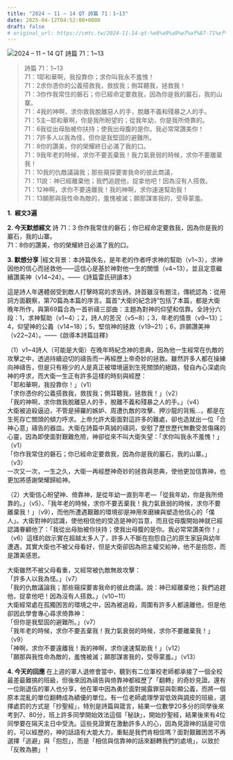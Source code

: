 ```yaml
---
title: "2024 – 11 – 14 QT 詩篇 71：1~13"
date: 2025-04-12T04:52:00+0800
draft: false
# original_url: https://cmtc.tw/2024-11-14-qt-%e8%a9%a9%e7%af%87-71%ef%bc%9a113
---
```


![2024 – 11 – 14 QT 詩篇 71：1\~13](/images/qt.jpg  "2024 – 11 – 14 QT 詩篇 71：1\~13")

> 詩篇 71：1\~13  
> 71：1耶和華啊，我投靠你；求你叫我永不羞愧！  
> 71：2求你憑你的公義搭救我，救拔我；側耳聽我，拯救我！  
> 71：3你作我常住的磐石；你已經命定要救我，因為你是我的巖石，我的山寨。  
> 71：4我的神啊，求你救我脫離惡人的手，脫離不義和殘暴之人的手。  
> 71：5主─耶和華啊，你是我所盼望的；從我年幼，你是我所倚靠的。  
> 71：6我從出母胎被你扶持；使我出母腹的是你。我必常常讚美你！  
> 71：7許多人以我為怪，但你是我堅固的避難所。  
> 71：8你的讚美，你的榮耀終日必滿了我的口。  
> 71：9我年老的時候，求你不要丟棄我！我力氣衰弱的時候，求你不要離棄我！  
> 71：10我的仇敵議論我；那些窺探要害我命的彼此商議，  
> 71：11說：神已經離棄他；我們追趕他，捉拿他吧！因為沒有人搭救。  
> 71：12神啊，求你不要遠離我！我的神啊，求你速速幫助我！  
> 71：13願那與我性命為敵的，羞愧被滅；願那謀害我的，受辱蒙羞。

**1.  經文3遍**

**2. 今天默想經文**
詩 71：3 你作我常住的磐石；你已經命定要救我，因為你是我的巖石，我的山寨。  
71：8你的讚美，你的榮耀終日必滿了我的口。

**3. 默想分享**
|經文背景：本詩篇佚名，是年老的作者呼求神的幫助（v1\~3），求神因他的信心而拯救他——這信心是基於神對他一生的關懷（v4\~13），並且定意繼續讚美神（v14\~24）。――《詩篇雷氏研讀本》

這是詩人年邁體弱受到敵人打擊時寫的求告詩。詩首雖沒有題注，傳統認為：從用詞方面觀察，第70篇為本篇的序言。篇首“大衛的紀念詩”包括了本篇，都是大衛晚年所作，與第69篇合為一首祈禱三部曲：主題為對神的仰望和信靠。全詩分六段：1，求神幫助（v1\~4）；2，詩人的苦況（v5\~8）；3，年老的情景（v9\~13）；4，仰望神的公義（v14\~18）；5，堅信神的拯救（v19\~21）；6，許願讚美神（v22\~24）。――《啟導本詩篇註釋》

（1）v1\~4詩人（可能是大衛）在晚年時紀念神的恩典，因為他一生經常在仇敵的攻擊之中，透過持續迫切的禱告而一再經歷上帝奇妙的拯救。雖然許多人都在操練向神禱告，但是只有極少的人是真正被環境逼到生死關頭的絕路，發自內心深處向神的呼求，而大衛一生正有許多這樣的時刻與經歷：  
「耶和華啊，我投靠你！」（v1）  
「求你憑你的公義搭救我，救拔我；側耳聽我，拯救我！」（v2）  
「我的神啊，求你救我脫離惡人的手，脫離不義和殘暴之人的手。」（v4）  
大衛被追殺逼迫，不管是掃羅的嫉妒、周遭仇敵的攻擊、押沙龍的背叛…，都是在生死存亡關頭的傾力呼求。上帝允許大衛面對這許多的難處，卻也造就出一位「合神心意」禱告的器皿。大衛在詩篇中真誠的禱詞，安慰了歷世歷代無數受苦傷痛的心靈，因為即使面對艱難危險，神卻從來不叫大衛失望：「求你叫我永不羞愧！」（v1）  
「你作我常住的磐石；你已經命定要救我，因為你是我的巖石，我的山寨。」（v3）  
一次又一次，一生之久，大衛一再經歷神奇妙的拯救與恩典，使他更加信靠神，也更加將感謝榮耀歸給神。

（2）大衛信心盼望神、倚靠神，是從年幼一直到年老—「從我年幼，你是我所倚靠的。」（v5）、「我年老的時候，求你不要丟棄我！我力氣衰弱的時候，求你不要離棄我！」（v9），而他所遭遇艱難的環境卻是神用來磨練與塑造他信心的「僕人」。大衛對神的認識，使他相信他的受造是神的旨意，而且從母腹開始神就已經認識眷顧他了：「我從出母胎被你扶持；使我出母腹的是你。我必常常讚美你！」（v6）這樣的啟示實在超越太多人了，許多人不斷在抱怨自己的原生家庭與幼年遭遇，其實大衛也不被父母看好，但是大衛卻因為把主權交給神，他不是抱怨，而是讚美感恩。

大衛雖然不被父母看重，又經常被仇敵無故攻擊：  
「許多人以我為怪。」（v7）  
「我的仇敵議論我；那些窺探要害我命的彼此商議。說：神已經離棄他；我們追趕他，捉拿他吧！因為沒有人搭救。」（v10\~11）  
大衛經常處在孤獨困苦的環境之中，因為被追殺，周圍有許多人都遠離他，但是他卻因此學會專心尋求倚靠神：  
「但你是我堅固的避難所。」（v7）  
「我年老的時候，求你不要丟棄我！我力氣衰弱的時候，求你不要離棄我！」（v9）  
「神啊，求你不要遠離我！我的神啊，求你速速幫助我！」（v12）  
「願那與我性命為敵的，羞愧被滅；願那謀害我的，受辱蒙羞。」（v13）

**4. 今天的回應**
在上週的軍人退修會當中，聽到有二位軍校老師都承接了一個全校最差最難搞的班級，但後來因為禱告與倚靠神都經歷了「翻轉」的奇妙見證。還有一位剛退伍的軍人也分享，他在軍中因為勇於面對揭露罪惡與彰顯公義，而將一個原本混亂的單位翻轉成為績優的單位。有一位老師處理學習低效與調皮的班級，選擇處罰的方式是「抄聖經」，特別是詩篇與箴言，結果一位數學20多分的同學後來考到7、80分，班上許多同學開始效法這個「秘訣」，開始抄聖經，結果後來有4位同學要在隔天主日中受洗。這些見證實在激動許多人的心，因為見證神的話是可信的，可以經歷的，神的話語有大能大力，重點是我們肯相信嗎？面對艱難困苦不再選擇「逃避」與「抱怨」，而是「相信與信靠神的話來翻轉我們的處境」，以致於「反敗為勝」！
